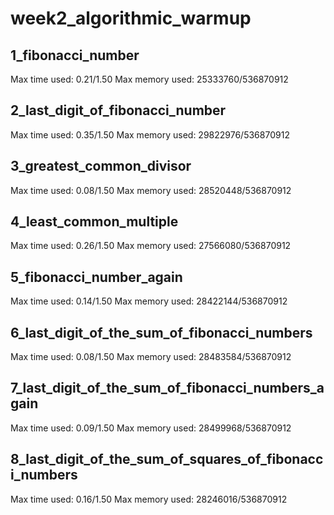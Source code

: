 # week2_algorithmic_warmup

1_fibonacci_number
------------------
Max time used: 0.21/1.50
Max memory used: 25333760/536870912

2_last_digit_of_fibonacci_number
------------------
Max time used: 0.35/1.50
Max memory used: 29822976/536870912

3_greatest_common_divisor
------------------
Max time used: 0.08/1.50
Max memory used: 28520448/536870912

4_least_common_multiple
------------------
Max time used: 0.26/1.50
Max memory used: 27566080/536870912

5_fibonacci_number_again
------------------
Max time used: 0.14/1.50
Max memory used: 28422144/536870912

6_last_digit_of_the_sum_of_fibonacci_numbers
------------------
Max time used: 0.08/1.50
Max memory used: 28483584/536870912

7_last_digit_of_the_sum_of_fibonacci_numbers_again
------------------
Max time used: 0.09/1.50
Max memory used: 28499968/536870912

8_last_digit_of_the_sum_of_squares_of_fibonacci_numbers
------------------
Max time used: 0.16/1.50
Max memory used: 28246016/536870912